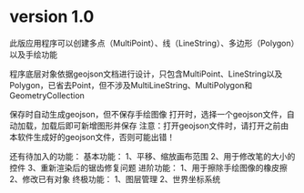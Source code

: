 # version 1.0
此版应用程序可以创建多点（MultiPoint）、线（LineString）、多边形（Polygon）以及手绘功能

程序底层对象依据geojson文档进行设计，只包含MultiPoint、LineString以及Polygon，已省去Point，但不涉及MultiLineString、MultiPolygon和GeometryCollection

保存时自动生成geojson，但不保存手绘图像
打开时，选择一个geojson文件，自动加载，加载后即可新增图形并保存
注意：打开geojson文件时，请打开之前由本软件生成好的geojson文件，否则可能出错！

还有待加入的功能：
基本功能：
1、平移、缩放画布范围
2、用于修改笔的大小的控件
3、重新渲染后的锯齿修复问题
进阶功能：
1、用于擦除手绘图像的橡皮擦
2、修改已有对象
终极功能：
1、图层管理
2、世界坐标系统
